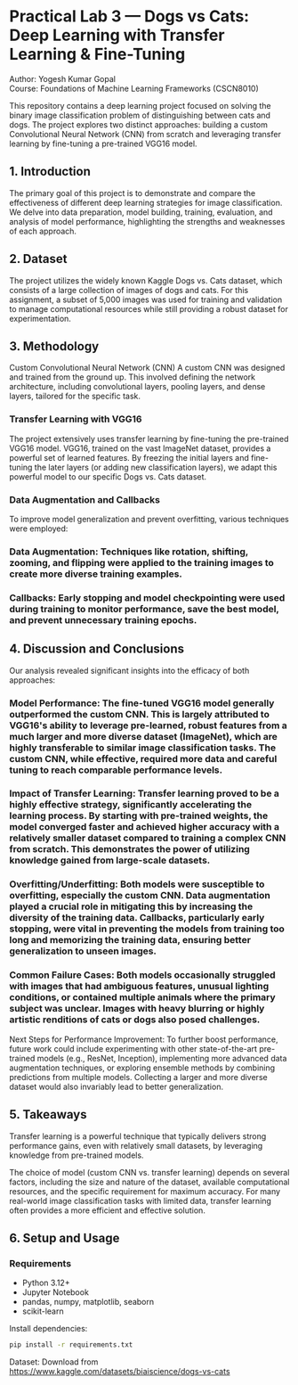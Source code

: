 # Practical Lab 3 — Dogs vs Cats: Deep Learning with Transfer Learning & Fine-Tuning
  
Author: Yogesh Kumar Gopal  
Course: Foundations of Machine Learning Frameworks (CSCN8010)

This repository contains a deep learning project focused on solving the binary image classification problem of distinguishing between cats and dogs. The project explores two distinct approaches: building a custom Convolutional Neural Network (CNN) from scratch and leveraging transfer learning by fine-tuning a pre-trained VGG16 model.

## 1. Introduction
The primary goal of this project is to demonstrate and compare the effectiveness of different deep learning strategies for image classification. We delve into data preparation, model building, training, evaluation, and analysis of model performance, highlighting the strengths and weaknesses of each approach.

## 2. Dataset
The project utilizes the widely known Kaggle Dogs vs. Cats dataset, which consists of a large collection of images of dogs and cats. For this assignment, a subset of 5,000 images was used for training and validation to manage computational resources while still providing a robust dataset for experimentation.

## 3. Methodology
Custom Convolutional Neural Network (CNN)
A custom CNN was designed and trained from the ground up. This involved defining the network architecture, including convolutional layers, pooling layers, and dense layers, tailored for the specific task.

### Transfer Learning with VGG16
The project extensively uses transfer learning by fine-tuning the pre-trained VGG16 model. VGG16, trained on the vast ImageNet dataset, provides a powerful set of learned features. By freezing the initial layers and fine-tuning the later layers (or adding new classification layers), we adapt this powerful model to our specific Dogs vs. Cats dataset.

### Data Augmentation and Callbacks
To improve model generalization and prevent overfitting, various techniques were employed:

### Data Augmentation: Techniques like rotation, shifting, zooming, and flipping were applied to the training images to create more diverse training examples.

### Callbacks: Early stopping and model checkpointing were used during training to monitor performance, save the best model, and prevent unnecessary training epochs.

## 4. Discussion and Conclusions
Our analysis revealed significant insights into the efficacy of both approaches:

### Model Performance: The fine-tuned VGG16 model generally outperformed the custom CNN. This is largely attributed to VGG16's ability to leverage pre-learned, robust features from a much larger and more diverse dataset (ImageNet), which are highly transferable to similar image classification tasks. The custom CNN, while effective, required more data and careful tuning to reach comparable performance levels.

### Impact of Transfer Learning: Transfer learning proved to be a highly effective strategy, significantly accelerating the learning process. By starting with pre-trained weights, the model converged faster and achieved higher accuracy with a relatively smaller dataset compared to training a complex CNN from scratch. This demonstrates the power of utilizing knowledge gained from large-scale datasets.

### Overfitting/Underfitting: Both models were susceptible to overfitting, especially the custom CNN. Data augmentation played a crucial role in mitigating this by increasing the diversity of the training data. Callbacks, particularly early stopping, were vital in preventing the models from training too long and memorizing the training data, ensuring better generalization to unseen images.

### Common Failure Cases: Both models occasionally struggled with images that had ambiguous features, unusual lighting conditions, or contained multiple animals where the primary subject was unclear. Images with heavy blurring or highly artistic renditions of cats or dogs also posed challenges.

Next Steps for Performance Improvement: To further boost performance, future work could include experimenting with other state-of-the-art pre-trained models (e.g., ResNet, Inception), implementing more advanced data augmentation techniques, or exploring ensemble methods by combining predictions from multiple models. Collecting a larger and more diverse dataset would also invariably lead to better generalization.

## 5. Takeaways
Transfer learning is a powerful technique that typically delivers strong performance gains, even with relatively small datasets, by leveraging knowledge from pre-trained models.

The choice of model (custom CNN vs. transfer learning) depends on several factors, including the size and nature of the dataset, available computational resources, and the specific requirement for maximum accuracy. For many real-world image classification tasks with limited data, transfer learning often provides a more efficient and effective solution.

## 6. Setup and Usage
###  Requirements

- Python 3.12+
- Jupyter Notebook
- pandas, numpy, matplotlib, seaborn
- scikit-learn

Install dependencies:

```bash
pip install -r requirements.txt
```

Dataset:
Download from https://www.kaggle.com/datasets/biaiscience/dogs-vs-cats

